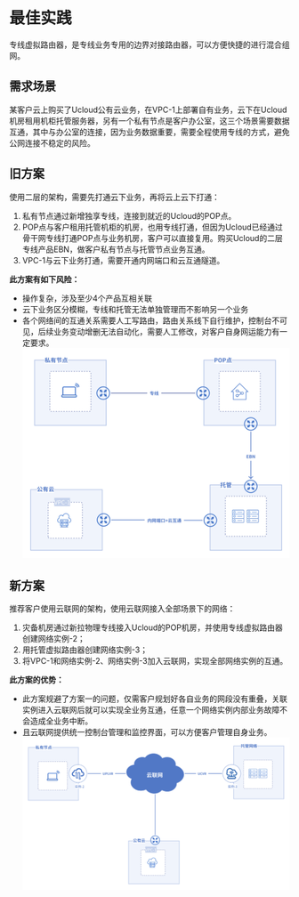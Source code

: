 # 最佳实践
专线虚拟路由器，是专线业务专用的边界对接路由器，可以方便快捷的进行混合组网。

## 需求场景
某客户云上购买了Ucloud公有云业务，在VPC-1上部署自有业务，云下在Ucloud机房租用机柜托管服务器，另有一个私有节点是客户办公室，这三个场景需要数据互通，其中与办公室的连接，因为业务数据重要，需要全程使用专线的方式，避免公网连接不稳定的风险。

## 旧方案
使用二层的架构，需要先打通云下业务，再将云上云下打通：
1. 私有节点通过新增独享专线，连接到就近的Ucloud的POP点。
2. POP点与客户租用托管机柜的机房，也用专线打通，但因为Ucloud已经通过骨干网专线打通POP点与业务机房，客户可以直接复用。购买Ucloud的二层专线产品EBN，做客户私有节点与托管节点业务互通。
3. VPC-1与云下业务打通，需要开通内网端口和云互通隧道。

**此方案有如下风险：**
- 操作复杂，涉及至少4个产品互相关联
- 云下业务区分模糊，专线和托管无法单独管理而不影响另一个业务
- 各个网络间的互通关系需要人工写路由，路由关系线下自行维护，控制台不可见，后续业务变动增删无法自动化，需要人工修改，对客户自身网运能力有一定要求。
![](/images/方案1.png)

## 新方案
推荐客户使用云联网的架构，使用云联网接入全部场景下的网络：
1. 灾备机房通过新拉物理专线接入Ucloud的POP机房，并使用专线虚拟路由器创建网络实例-2；
2. 用托管虚拟路由器创建网络实例-3；
3. 将VPC-1和网络实例-2、网络实例-3加入云联网，实现全部网络实例的互通。

**此方案的优势：**
- 此方案规避了方案一的问题，仅需客户规划好各自业务的网段没有重叠，关联实例进入云联网后就可以实现全业务互通，任意一个网络实例内部业务故障不会造成全业务中断。
- 且云联网提供统一控制台管理和监控界面，可以方便客户管理自身业务。
![](/images/方案2.png)




